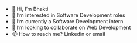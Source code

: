 - 👋 Hi, I’m Bhakti
- 👀 I’m interested in Software Development roles
- 🌱 I’m currently a Software Development intern
- 💞️ I’m looking to collaborate on Web Development
- 📫 How to reach me? Linkedin or email

<!---
pokhrebi/pokhrebi is a ✨ special ✨ repository because its `README.md` (this file) appears on your GitHub profile.
You can click the Preview link to take a look at your changes.
--->
